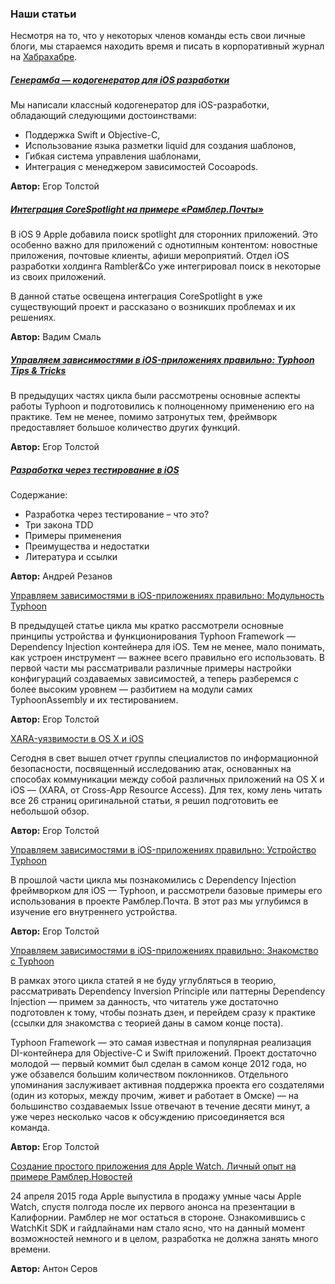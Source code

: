 ### Наши статьи

Несмотря на то, что у некоторых членов команды есть свои личные блоги, мы стараемся находить время и писать в корпоративный журнал на [Хабрахабре](https://habrahabr.ru/company/rambler-co/).

##### [Генерамба — кодогенератор для iOS разработки](https://habrahabr.ru/company/rambler-co/blog/276275/)

Мы написали классный кодогенератор для iOS-разработки, обладающий следующими достоинствами:
- Поддержка Swift и Objective-C,
- Использование языка разметки liquid для создания шаблонов,
- Гибкая система управления шаблонами,
- Интеграция с менеджером зависимостей Cocoapods.

**Автор:** Егор Толстой

##### [Интеграция CoreSpotlight на примере «Рамблер.Почты»](https://habrahabr.ru/company/rambler-co/blog/268257/)

В iOS 9 Apple добавила поиск spotlight для сторонних приложений. Это особенно важно для приложений с однотипным контентом: новостные приложения, почтовые клиенты, афиши мероприятий. Отдел iOS разработки холдинга Rambler&Co уже интегрировал поиск в некоторые из своих приложений.

В данной статье освещена интеграция CoreSpotlight в уже существующий проект и рассказано о возникших проблемах и их решениях.

**Автор:** Вадим Смаль

##### [Управляем зависимостями в iOS-приложениях правильно: Typhoon Tips & Tricks](https://habrahabr.ru/company/rambler-co/blog/264683/)

В предыдущих частях цикла были рассмотрены основные аспекты работы Typhoon и подготовились к полноценному применению его на практике. Тем не менее, помимо затронутых тем, фреймворк предоставляет большое количество других функций.

**Автор:** Егор Толстой

##### [Разработка через тестирование в iOS](https://habrahabr.ru/company/rambler-co/blog/263087/)

Содержание:

- Разработка через тестирование – что это?
- Три закона TDD
- Примеры применения
- Преимущества и недостатки
- Литература и ссылки

**Автор:** Андрей Резанов

[Управляем зависимостями в iOS-приложениях правильно: Модульность Typhoon](https://habrahabr.ru/company/rambler-co/blog/261537/)

В предыдущей статье цикла мы кратко рассмотрели основные принципы устройства и функционирования Typhoon Framework — Dependency Injection контейнера для iOS. Тем не менее, мало понимать, как устроен инструмент — важнее всего правильно его использовать. В первой части мы рассматривали различные примеры настройки конфигураций создаваемых зависимостей, а теперь разберемся с более высоким уровнем — разбитием на модули самих TyphoonAssembly и их тестированием.

**Автор:** Егор Толстой

[XARA-уязвимости в OS X и iOS](https://habrahabr.ru/company/rambler-co/blog/260557/)

Сегодня в свет вышел отчет группы специалистов по информационной безопасности, посвященный исследованию атак, основанных на способах коммуникации между собой различных приложений на OS X и iOS — (XARA, от Cross-App Resource Access). Для тех, кому лень читать все 26 страниц оригинальной статьи, я решил подготовить ее небольшой обзор.

**Автор:** Егор Толстой

[Управляем зависимостями в iOS-приложениях правильно: Устройство Typhoon](https://habrahabr.ru/company/rambler-co/blog/260355/)

В прошлой части цикла мы познакомились с Dependency Injection фреймворком для iOS — Typhoon, и рассмотрели базовые примеры его использования в проекте Рамблер.Почта. В этот раз мы углубимся в изучение его внутреннего устройства.

**Автор:** Егор Толстой

[Управляем зависимостями в iOS-приложениях правильно: Знакомство с Typhoon](https://habrahabr.ru/company/rambler-co/blog/258325/)

В рамках этого цикла статей я не буду углубляться в теорию, рассматривать Dependency Inversion Principle или паттерны Dependency Injection — примем за данность, что читатель уже достаточно подготовлен к тому, чтобы познать дзен, и перейдем сразу к практике (ссылки для знакомства с теорией даны в самом конце поста).

Typhoon Framework — это самая известная и популярная реализация DI-контейнера для Objective-C и Swift приложений. Проект достаточно молодой — первый коммит был сделан в самом конце 2012 года, но уже обзавелся большим количеством поклонников. Отдельного упоминания заслуживает активная поддержка проекта его создателями (один из которых, между прочим, живет и работает в Омске) — на большинство создаваемых Issue отвечают в течение десяти минут, а уже через несколько часов к обсуждению присоединяется вся команда.

**Автор:** Егор Толстой

[Создание простого приложения для Apple Watch. Личный опыт на примере Рамблер.Новостей](https://habrahabr.ru/company/rambler-co/blog/257315/)

24 апреля 2015 года Apple выпустила в продажу умные часы Apple Watch, спустя полгода после их первого анонса на презентации в Калифорнии. Рамблер не мог остаться в стороне. Ознакомившись с WatchKit SDK и гайдлайнами нам стало ясно, что на данный момент возможностей немного и в целом, разработка не должна занять много времени.

**Автор:** Антон Серов